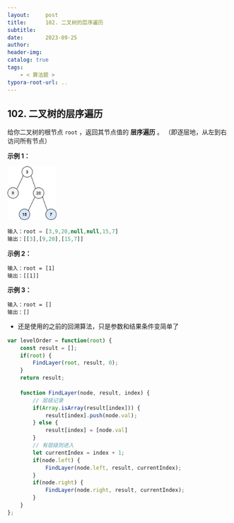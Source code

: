 ```yaml
---
layout:     post
title:      102. 二叉树的层序遍历
subtitle:  
date:       2023-09-25
author:     
header-img: 
catalog: true
tags:
    - < 算法题 >
typora-root-url: ..
---
```


## 102. 二叉树的层序遍历

给你二叉树的根节点 `root` ，返回其节点值的 **层序遍历** 。 （即逐层地，从左到右访问所有节点）

**示例 1：**

<img src="/../img/assets_2023/tree1.jpg" alt="img" style="zoom:40%;" />

```js
输入：root = [3,9,20,null,null,15,7]
输出：[[3],[9,20],[15,7]]
```

**示例 2：**

```
输入：root = [1]
输出：[[1]]
```

**示例 3：**

```
输入：root = []
输出：[]
```

- 还是使用的之前的回溯算法，只是参数和结果条件变简单了

```js
var levelOrder = function(root) {
    const result = [];
    if(root) {
        FindLayer(root, result, 0);
    }
    return result;

    function FindLayer(node, result, index) {
        // 层级记录
        if(Array.isArray(result[index])) {
            result[index].push(node.val);
        } else {
            result[index] = [node.val]
        }
        // 有层级则进入
        let currentIndex = index + 1;
        if(node.left) {
            FindLayer(node.left, result, currentIndex);
        }
        if(node.right) {
            FindLayer(node.right, result, currentIndex);
        }
    }
};
```


